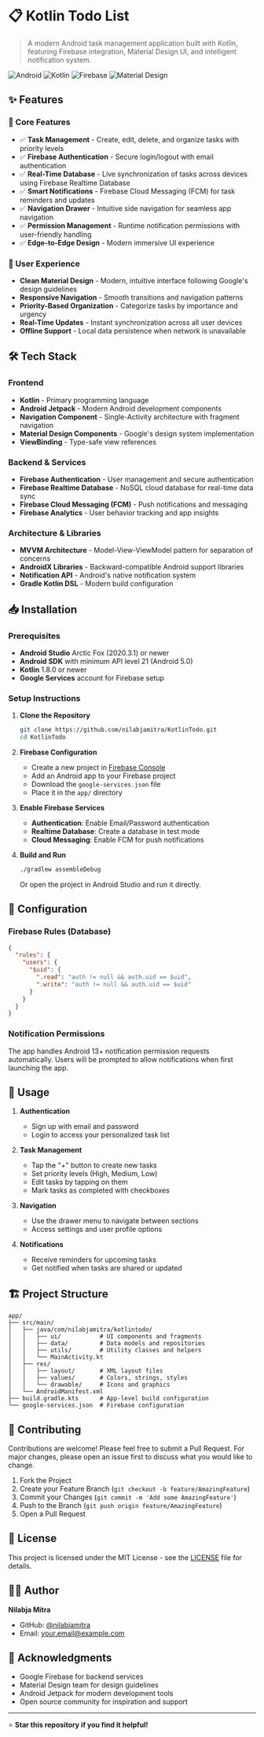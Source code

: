 # 📋 Kotlin Todo List

> A modern Android task management application built with Kotlin, featuring Firebase integration, Material Design UI, and intelligent notification system.

![Android](https://img.shields.io/badge/Platform-Android-green?style=flat-square&logo=android)
![Kotlin](https://img.shields.io/badge/Language-Kotlin-blue?style=flat-square&logo=kotlin)
![Firebase](https://img.shields.io/badge/Backend-Firebase-orange?style=flat-square&logo=firebase)
![Material Design](https://img.shields.io/badge/UI-Material%20Design-purple?style=flat-square&logo=materialdesign)

## ✨ Features

### 🚀 Core Features
- ✅ **Task Management** - Create, edit, delete, and organize tasks with priority levels
- ✅ **Firebase Authentication** - Secure login/logout with email authentication
- ✅ **Real-Time Database** - Live synchronization of tasks across devices using Firebase Realtime Database
- ✅ **Smart Notifications** - Firebase Cloud Messaging (FCM) for task reminders and updates
- ✅ **Navigation Drawer** - Intuitive side navigation for seamless app navigation
- ✅ **Permission Management** - Runtime notification permissions with user-friendly handling
- ✅ **Edge-to-Edge Design** - Modern immersive UI experience

### 📱 User Experience
- **Clean Material Design** - Modern, intuitive interface following Google's design guidelines
- **Responsive Navigation** - Smooth transitions and navigation patterns
- **Priority-Based Organization** - Categorize tasks by importance and urgency
- **Real-Time Updates** - Instant synchronization across all user devices
- **Offline Support** - Local data persistence when network is unavailable

## 🛠 Tech Stack

### **Frontend**
- **Kotlin** - Primary programming language
- **Android Jetpack** - Modern Android development components
- **Navigation Component** - Single-Activity architecture with fragment navigation
- **Material Design Components** - Google's design system implementation
- **ViewBinding** - Type-safe view references

### **Backend & Services**
- **Firebase Authentication** - User management and secure authentication
- **Firebase Realtime Database** - NoSQL cloud database for real-time data sync
- **Firebase Cloud Messaging (FCM)** - Push notifications and messaging
- **Firebase Analytics** - User behavior tracking and app insights

### **Architecture & Libraries**
- **MVVM Architecture** - Model-View-ViewModel pattern for separation of concerns
- **AndroidX Libraries** - Backward-compatible Android support libraries
- **Notification API** - Android's native notification system
- **Gradle Kotlin DSL** - Modern build configuration

## 📥 Installation

### Prerequisites
- **Android Studio** Arctic Fox (2020.3.1) or newer
- **Android SDK** with minimum API level 21 (Android 5.0)
- **Kotlin** 1.8.0 or newer
- **Google Services** account for Firebase setup

### Setup Instructions

1. **Clone the Repository**
   ```bash
   git clone https://github.com/nilabjamitra/KotlinTodo.git
   cd KotlinTodo
   ```

2. **Firebase Configuration**
   - Create a new project in [Firebase Console](https://console.firebase.google.com/)
   - Add an Android app to your Firebase project
   - Download the `google-services.json` file
   - Place it in the `app/` directory

3. **Enable Firebase Services**
   - **Authentication**: Enable Email/Password authentication
   - **Realtime Database**: Create a database in test mode
   - **Cloud Messaging**: Enable FCM for push notifications

4. **Build and Run**
   ```bash
   ./gradlew assembleDebug
   ```
   Or open the project in Android Studio and run it directly.

## 🔧 Configuration

### Firebase Rules (Database)
```json
{
  "rules": {
    "users": {
      "$uid": {
        ".read": "auth != null && auth.uid == $uid",
        ".write": "auth != null && auth.uid == $uid"
      }
    }
  }
}
```

### Notification Permissions
The app handles Android 13+ notification permission requests automatically. Users will be prompted to allow notifications when first launching the app.

## 📱 Usage

1. **Authentication**
   - Sign up with email and password
   - Login to access your personalized task list

2. **Task Management**
   - Tap the "+" button to create new tasks
   - Set priority levels (High, Medium, Low)
   - Edit tasks by tapping on them
   - Mark tasks as completed with checkboxes

3. **Navigation**
   - Use the drawer menu to navigate between sections
   - Access settings and user profile options

4. **Notifications**
   - Receive reminders for upcoming tasks
   - Get notified when tasks are shared or updated

## 🏗 Project Structure

```
app/
├── src/main/
│   ├── java/com/nilabjamitra/kotlintodo/
│   │   ├── ui/           # UI components and fragments
│   │   ├── data/         # Data models and repositories
│   │   ├── utils/        # Utility classes and helpers
│   │   └── MainActivity.kt
│   ├── res/
│   │   ├── layout/       # XML layout files
│   │   ├── values/       # Colors, strings, styles
│   │   └── drawable/     # Icons and graphics
│   └── AndroidManifest.xml
├── build.gradle.kts      # App-level build configuration
└── google-services.json  # Firebase configuration
```

## 🤝 Contributing

Contributions are welcome! Please feel free to submit a Pull Request. For major changes, please open an issue first to discuss what you would like to change.

1. Fork the Project
2. Create your Feature Branch (`git checkout -b feature/AmazingFeature`)
3. Commit your Changes (`git commit -m 'Add some AmazingFeature'`)
4. Push to the Branch (`git push origin feature/AmazingFeature`)
5. Open a Pull Request

## 📄 License

This project is licensed under the MIT License - see the [LICENSE](LICENSE) file for details.

## 👨‍💻 Author

**Nilabja Mitra**
- GitHub: [@nilabjamitra](https://github.com/nilabjamitra)
- Email: your.email@example.com

## 🙏 Acknowledgments

- Google Firebase for backend services
- Material Design team for design guidelines
- Android Jetpack for modern development tools
- Open source community for inspiration and support

---

⭐ **Star this repository if you find it helpful!**
